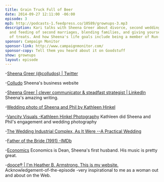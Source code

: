 ```yaml
---
title: Grain Truck Full of Beer
date: 2014-09-27 12:11:00 -06:00
episode: 3
mp3: http://podcasts-1.feedpress.co/10589/grownups-3.mp3
description: Kari talks with Sheena Greer about divorce, second weddings, the care
  and feeding of second marriages, blending families, and giving yourself gifts instead
  of treats. And how Sheena's life goals include being a member of Run-DMC.
sponsor: Campaign Monitor
sponsor-link: http://www.campaignmonitor.com/
sponsor-copy: Tell them you heard about it on Goodstuff
show: grownups
layout: episode
---
```


-[Sheena Greer (@colludos) | Twitter](https://twitter.com/colludos)

-[Colludo](http://colludo.ca/)
Sheena's business website

-[Sheena Greer | clever communicator & steadfast strategist | LinkedIn](http://www.linkedin.com/today/author/170748221-Sheena-Greer)
Sheena's amazing writing.

-[Wedding photo of Sheena and Phil by Kathleen Hinkel](https://twitter.com/colludos/status/514148433217585152)

-[Vancity Visuals -Kathleen Hinkel Photography](http://www.kathleenhinkelphotography.com/portfolio.html?folio=portfolios)
Kathleen did Sheena and Phil's engagement and wedding photography

-[The Wedding Industrial Complex, As It Were --A Practical Wedding](http://apracticalwedding.com/2009/04/wedding-industrial-complex-as-it-were/)

-[Father of the Bride (1991) -IMDb](http://www.imdb.com/title/tt0101862/)

-[Economics](http://economics.bandcamp.com/)
Economics is Dean, Sheena's first husband. His music is pretty great.

-[dooce® | I'm Heather B. Armstrong. This is my website.](http://dooce.com/)
Acknowledgement-of-the-episode -very inspirational to me as a woman out and about on the Web.

